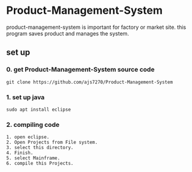 

<!-- @import "[TOC]" {cmd:"toc", depthFrom:1, depthTo:6, orderedList:false} -->

<!-- code_chunk_output -->



<!-- /code_chunk_output -->

  # Product-Management-System


  product-management-system is important for factory or market site.
  this program saves product and manages the system.


  ## set up

  ### 0. get Product-Management-System source code
  ```
  git clone https://github.com/ajs7270/Product-Management-System
  ```
  ### 1. set up java
  ```
  sudo apt install eclipse
  ```

  ### 2. compiling code
  ```
  1. open eclipse.
  2. Open Projects from File system.
  3. select this directory.
  4. Finish.
  5. select Mainframe.
  6. compile this Projects.
  ```


